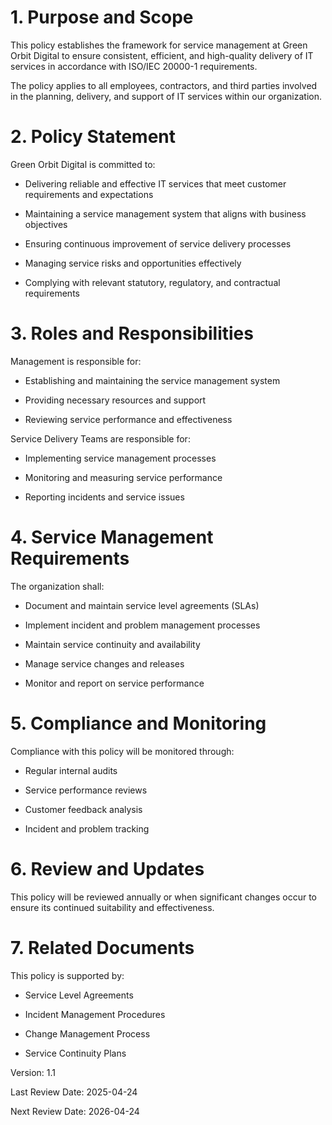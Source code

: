 # 1. Purpose and Scope

This policy establishes the framework for service management at Green Orbit Digital to ensure consistent, efficient, and high-quality delivery of IT services in accordance with ISO/IEC 20000-1 requirements.

The policy applies to all employees, contractors, and third parties involved in the planning, delivery, and support of IT services within our organization.

# 2. Policy Statement

Green Orbit Digital is committed to:

- Delivering reliable and effective IT services that meet customer requirements and expectations

- Maintaining a service management system that aligns with business objectives

- Ensuring continuous improvement of service delivery processes

- Managing service risks and opportunities effectively

- Complying with relevant statutory, regulatory, and contractual requirements

# 3. Roles and Responsibilities

Management is responsible for:

- Establishing and maintaining the service management system

- Providing necessary resources and support

- Reviewing service performance and effectiveness

Service Delivery Teams are responsible for:

- Implementing service management processes

- Monitoring and measuring service performance

- Reporting incidents and service issues

# 4. Service Management Requirements

The organization shall:

- Document and maintain service level agreements (SLAs)

- Implement incident and problem management processes

- Maintain service continuity and availability

- Manage service changes and releases

- Monitor and report on service performance

# 5. Compliance and Monitoring

Compliance with this policy will be monitored through:

- Regular internal audits

- Service performance reviews

- Customer feedback analysis

- Incident and problem tracking

# 6. Review and Updates

This policy will be reviewed annually or when significant changes occur to ensure its continued suitability and effectiveness.

# 7. Related Documents

This policy is supported by:

- Service Level Agreements

- Incident Management Procedures

- Change Management Process

- Service Continuity Plans

Version: 1.1

Last Review Date: 2025-04-24

Next Review Date: 2026-04-24